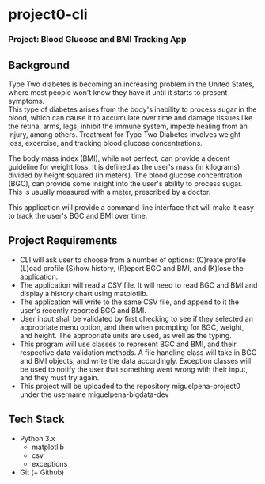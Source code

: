 # project0-cli

### Project: Blood Glucose and BMI Tracking App 

## Background

Type Two diabetes is becoming an increasing problem in the United States, where most people won't know they have it until it starts to present symptoms.  
This type of diabetes arises from the body's inability to process sugar in the blood, which can cause it to accumulate over time and damage tissues like the retina, arms, legs, inhibit the immune system, impede healing from an injury, among others. 
Treatment for Type Two Diabetes involves weight loss, excercise, and tracking blood glucose concentrations.

The body mass index (BMI), while not perfect, can provide a decent guideline for weight loss. It is defined as the user's mass (in kilograms) divided by height squared (in meters).
The blood glucose concentration (BGC), can provide some insight into the user's ability to process sugar. This is usually measured with a meter, prescribed by a doctor. 

This application will provide a command line interface that will make it easy to track the user's BGC and BMI over time. 

## Project Requirements
- CLI will ask user to choose from a number of options: (C)reate profile (L)oad profile (S)how history, (R)eport BGC and BMI, and (K)lose the application.
- The application will read a CSV file. It will need to read BGC and BMI and display a history chart using matplotlib.
- The application will write to the same CSV file, and append to it the user's recently reported BGC and BMI. 
- User input shall be validated by first checking to see if they selected an appropriate menu option, and then when prompting for BGC, weight, and height. The appropriate units are used, as well as the typing. 
- This program will use classes to represent BGC and BMI, and their respective data validation methods. A file handling class will take in BGC and BMI objects, and write the data accordingly. Exception classes will be used to notify the user that something went wrong with their input, and they must try again. 
-  This project will be uploaded to the repository miguelpena-project0 under the username miguelpena-bigdata-dev

## Tech Stack
- Python 3.x
    - matplotlib
    - csv
    - exceptions
- Git (+ Github) 

